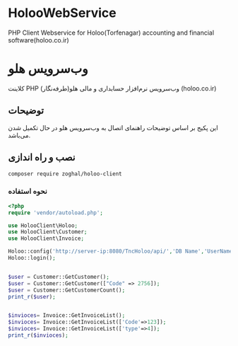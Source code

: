 # HolooWebService
PHP Client Webservice for Holoo(Torfenagar) accounting and financial software(holoo.co.ir)


# وب‌سرویس هلو
کلاینت PHP وب‌سرویس نرم‌افزار حسابداری و مالی هلو(طرفه‌نگار) (holoo.co.ir)


## توضیحات
این پکیج بر اساس توضیحات راهنمای اتصال به وب‌سرویس هلو در حال تکمیل شدن می‌باشد.


## نصب و راه اندازی

```
composer require zoghal/holoo-client
```

### نحوه استفاده

```php
<?php
require 'vendor/autoload.php';

use HolooClient\Holoo;
use HolooClient\Customer;
use HolooClient\Invoice;

Holoo::config('http://server-ip:8080/TncHoloo/api/','DB Name','UserName','PassWord');
Holoo::login();


$user = Customer::GetCustomer();
$user = Customer::GetCustomer(["Code" => 2756]);
$user = Customer::GetCustomerCount();
print_r($user);


$invioces= Invoice::GetInvoiceList();
$invioces= Invoice::GetInvoiceList(['Code'=>123]);
$invioces= Invoice::GetInvoiceList(['type'=>4]);
print_r($invioces);

```
